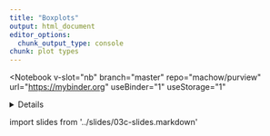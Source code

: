 ```yaml
---
title: "Boxplots"
output: html_document
editor_options: 
  chunk_output_type: console
chunk: plot types
---
```


<Notebook
  v-slot="nb"
  branch="master"
  repo="machow/purview"
  url="https://mybinder.org"
  useBinder="1"
  useStorage="1"
  >


<details v-fix-codemirror v-show="nb.debut">
<code-cell  :status="nb.status" :onExecute="nb.execute" :onReady="nb.updateSetupCode"  language="python">


    # TODO: explain how to run this, and that they only need the gist (loads tools)
    
    # wranglign ---------
    import pandas as pd
    from siuba import *
    
    # plotting ----------
    from plotnine import *
    
    theme_set(theme_classic(base_family = "Noto Sans CJK JP"))
    
    # data --------------
    from music_top200 import music_top200, track_features
    
    # student support ----------
    from siuba import pipe
    from IPython.display import HTML, display
    from siututor import Blank
    ___ = Blank()
    
    # DataFrame display --------
    pd.set_option("display.max_rows", 6)
    
    from IPython import get_ipython
    # special ipython function to get the html formatter
    html_formatter = get_ipython().display_formatter.formatters['text/html']
    
    # here, we avoid the default df._repr_html_ method, since it inlines css
    # (style tags make vue angry)
    html_formatter.for_type(
        pd.DataFrame,
        lambda df: df.to_html(max_rows = pd.get_option("display.max_rows"), show_dimensions = True)
    )
    
    # remove the <ggplot: (528...)> printout
    html_formatter.for_type(ggplot, lambda g: "")
    




</code-cell>
</details>


import slides from '../slides/03c-slides.markdown'

<RevealSlides :slides="slides" />


</Notebook>

